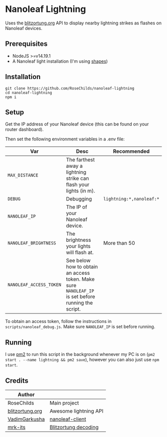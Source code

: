 
# Nanoleaf Lightning

Uses the [blitzortung.org](https://blitzortung.org) API to display nearby lightning strikes as flashes on Nanoleaf devices.

## Prerequisites

- NodeJS >=v14.19.1
- A Nanoleaf light installation (I'm using [shapes](https://nanoleaf.me/en-GB/products/nanoleaf-shapes/))

## Installation
```
git clone https://github.com/RoseChilds/nanoleaf-lightning
cd nanoleaf-lightning
npm i
```

## Setup
Get the IP address of your Nanoleaf device (this can be found on your router dashboard).

Then set the following environment variables in a .env file:

|Var|Desc|Recommended|
|--|--|--|
|`MAX_DISTANCE`|The farthest away a lightning strike can flash your lights (in m).|
|`DEBUG`|Debugging|`lightning:*,nanoleaf:*`
|`NANOLEAF_IP`|The IP of your Nanoleaf device.|
|`NANOLEAF_BRIGHTNESS`|The brightness your lights will flash at.|More than 50
|`NANOLEAF_ACCESS_TOKEN`|See below how to obtain an access token. Make sure `NANOLEAF_IP` is set before running the script.

To obtain an access token, follow the instructions in `scripts/nanoleaf_debug.js`. Make sure `NANOLEAF_IP` is set before running.

## Running
I use [pm2](https://pm2.keymetrics.io/) to run this script in the background whenever my PC is on (`pm2 start . --name lightning && pm2 save`), however you can also just use `npm start`.

## Credits
|Author||
|--|--|
|RoseChilds|Main project|
|[blitzortung.org](https://blitzortung.org)|Awesome lightning API|
|[VadimGarkusha](https://github.com/VadimGarkusha)|[nanoleaf-client](https://github.com/VadimGarkusha/nanoleaf-client)|
|[mrk-its](https://github.com/mrk-its)|[Blitzortung decoding](https://github.com/mrk-its/homeassistant-blitzortung/blob/master/ws_client/ws_client/client.py#L20-L34)
